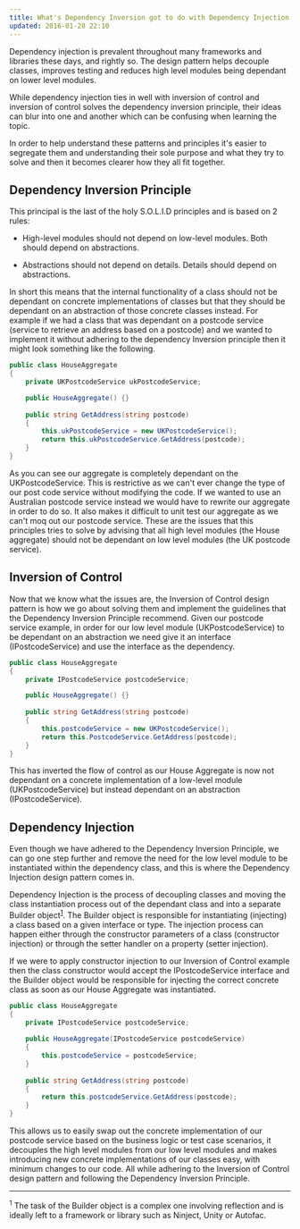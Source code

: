 ```yaml
---
title: What's Dependency Inversion got to do with Dependency Injection
updated: 2016-01-28 22:10
---
```


Dependency injection is prevalent throughout many frameworks and libraries these days, and rightly so. The design pattern helps decouple classes, improves testing and reduces high level modules being dependant on lower level modules.

While dependency injection ties in well with inversion of control and inversion of control solves the dependency inversion principle, their ideas can blur into one and another which can be confusing when learning the topic.

In order to help understand these patterns and principles it's easier to segregate them and understanding their sole purpose and what they try to solve and then it becomes clearer how they all fit together.

## Dependency Inversion Principle

This principal is the last of the holy S.O.L.I.D principles and is based on 2 rules:

- High-level modules should not depend on low-level modules. Both should depend on abstractions.

- Abstractions should not depend on details. Details should depend on abstractions.

In short this means that the internal functionality of a class should not be dependant on concrete implementations of classes but that they should be dependant on an abstraction of those concrete classes instead. For example if we had a class that was dependant on a postcode service (service to retrieve an address based on a postcode) and we wanted to implement it without adhering to the dependency Inversion principle then it might look something like the following.

```cs
public class HouseAggregate
{
    private UKPostcodeService ukPostcodeService;

    public HouseAggregate() {}
    
    public string GetAddress(string postcode)
    {
        this.ukPostcodeService = new UKPostcodeService();
        return this.ukPostcodeService.GetAddress(postcode);
    }
}
```

As you can see our aggregate is completely dependant on the UKPostcodeService. This is restrictive as we can't ever change the type of our post code service without modifying the code. If we wanted to use an Australian postcode service instead we would have to rewrite our aggregate in order to do so. It also makes it difficult to unit test our aggregate as we can't moq out our postcode service. These are the issues that this principles tries to solve by advising that all high level modules (the House aggregate) should not be dependant on low level modules (the UK postcode service).

## Inversion of Control

Now that we know what the issues are, the Inversion of Control design pattern is how we go about solving them and implement the guidelines that the Dependency Inversion Principle recommend. Given our postcode service example, in order for our low level module (UKPostcodeService) to be dependant on an abstraction we need give it an interface (IPostcodeService) and use the interface as the dependency.

```cs
public class HouseAggregate
{
    private IPostcodeService postcodeService;

    public HouseAggregate() {}
    
    public string GetAddress(string postcode)
    {
        this.postcodeService = new UKPostcodeService();
        return this.PostcodeService.GetAddress(postcode);
    }
}
```

This has inverted the flow of control as our House Aggregate is now not dependant on a concrete implementation of a low-level module (UKPostcodeService) but instead dependant on an abstraction (IPostcodeService). 

## Dependency Injection

Even though we have adhered to the Dependency Inversion Principle, we can go one step further and remove the need for the low level module to be instantiated within the dependency class, and this is where the Dependency Injection design pattern comes in.

Dependency Injection is the process of decoupling classes and moving the class instantiation process out of the dependant class and into a separate Builder object<sup>[1](#footnote-one)</sup>. The Builder object is responsible for instantiating (injecting) a class based on a given interface or type. The injection process can happen either through the constructor parameters of a class (constructor injection) or through the setter handler on a property (setter injection).

If we were to apply constructor injection to our Inversion of Control example then the class constructor would accept the IPostcodeService interface and the Builder object would be responsible for injecting the correct concrete class as soon as our House Aggregate was instantiated.

```cs
public class HouseAggregate
{
    private IPostcodeService postcodeService;
    
    public HouseAggregate(IPostcodeService postcodeService) 
    {
        this.postcodeService = postcodeService;
    }
    
    public string GetAddress(string postcode)
    {
        return this.postcodeService.GetAddress(postcode);
    }
}
```

This allows us to easily swap out the concrete implementation of our postcode service based on the business logic or test case scenarios, it decouples the high level modules from our low level modules and makes introducing new concrete implementations of our classes easy, with minimum changes to our code. All while adhering to the Inversion of Control design pattern and following the Dependency Inversion Principle.

___
<a name="footnote-one"><sup>1</sup></a> The task of the Builder object is a complex one involving reflection and is ideally left to a framework or library such as Ninject, Unity or Autofac. 